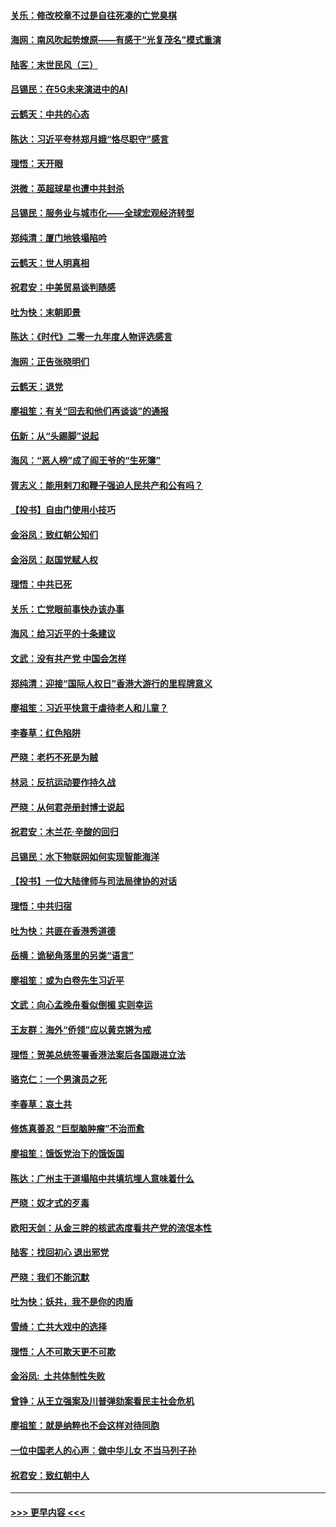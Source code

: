 #### [关乐：修改校章不过是自往死凑的亡党臭棋](../pages/nsc993/n11735097.md?t=12210701) 
#### [海网：南风吹起势燎原——有感于“光复茂名”模式重演](../pages/nsc993/n11732308.md?t=12210701) 
#### [陆客：末世民风（三）](../pages/nsc993/n11732211.md?t=12210701) 
#### [吕锡民：在5G未来演进中的AI](../pages/nsc993/n11730010.md?t=12210701) 
#### [云鹤天：中共的心态](../pages/nsc993/n11729906.md?t=12210701) 
#### [陈达：习近平夸林郑月娥“恪尽职守”感言](../pages/nsc993/n11729881.md?t=12210701) 
#### [理悟：天开眼](../pages/nsc993/n11729699.md?t=12210701) 
#### [洪微：英超球星也遭中共封杀](../pages/nsc993/n11727243.md?t=12210701) 
#### [吕锡民：服务业与城市化——全球宏观经济转型](../pages/nsc993/n11725845.md?t=12210701) 
#### [郑纯清：厦门地铁塌陷吟](../pages/nsc993/n11725813.md?t=12210701) 
#### [云鹤天：世人明真相](../pages/nsc993/n11725621.md?t=12210701) 
#### [祝君安：中美贸易谈判随感](../pages/nsc993/n11725609.md?t=12210701) 
#### [吐为快：末朝即景](../pages/nsc993/n11723365.md?t=12210701) 
#### [陈达：《时代》二零一九年度人物评选感言](../pages/nsc993/n11723337.md?t=12210701) 
#### [海网：正告张晓明们](../pages/nsc993/n11723228.md?t=12210701) 
#### [云鹤天：退党](../pages/nsc993/n11723056.md?t=12210701) 
#### [廖祖笙：有关“回去和他们再谈谈”的通报](../pages/nsc993/n11722442.md?t=12210701) 
#### [伍新：从“头踢脚”说起](../pages/nsc993/n11722429.md?t=12210701) 
#### [海风：“恶人榜”成了阎王爷的“生死簿”](../pages/nsc993/n11722272.md?t=12210701) 
#### [胥志义：能用剌刀和鞭子强迫人民共产和公有吗？](../pages/nsc993/n11720569.md?t=12210701) 
#### [【投书】自由门使用小技巧](../pages/nsc993/n11720180.md?t=12210701) 
#### [金浴凤：致红朝公知们](../pages/nsc993/n11720563.md?t=12210701) 
#### [金浴凤：赵国党赋人权](../pages/nsc993/n11720533.md?t=12210701) 
#### [理悟：中共已死](../pages/nsc993/n11720233.md?t=12210701) 
#### [关乐：亡党眼前事快办该办事](../pages/nsc993/n11719160.md?t=12210701) 
#### [海风：给习近平的十条建议](../pages/nsc993/n11717616.md?t=12210701) 
#### [文武：没有共产党 中国会怎样](../pages/nsc993/n11717584.md?t=12210701) 
#### [郑纯清：迎接“国际人权日”香港大游行的里程牌意义](../pages/nsc993/n11717417.md?t=12210701) 
#### [廖祖笙：习近平快意于虐待老人和儿童？](../pages/nsc993/n11715313.md?t=12210701) 
#### [李春草：红色陷阱](../pages/nsc993/n11715029.md?t=12210701) 
#### [严晓：老朽不死是为贼](../pages/nsc993/n11712910.md?t=12210701) 
#### [林忌：反抗运动要作持久战](../pages/nsc993/n11712623.md?t=12210701) 
#### [严晓：从何君尧册封博士说起](../pages/nsc993/n11712465.md?t=12210701) 
#### [祝君安：木兰花·辛酸的回归](../pages/nsc993/n11712381.md?t=12210701) 
#### [吕锡民：水下物联网如何实现智能海洋](../pages/nsc993/n11711158.md?t=12210701) 
#### [【投书】一位大陆律师与司法局律协的对话](../pages/nsc993/n11709675.md?t=12210701) 
#### [理悟：中共归宿](../pages/nsc993/n11710059.md?t=12210701) 
#### [吐为快：共匪在香港秀道德](../pages/nsc993/n11709979.md?t=12210701) 
#### [岳横：诡秘角落里的另类“语言”](../pages/nsc993/n11709792.md?t=12210701) 
#### [廖祖笙：或为白卷先生习近平](../pages/nsc993/n11708330.md?t=12210701) 
#### [文武：向心孟晚舟看似倒楣 实则幸运](../pages/nsc993/n11708236.md?t=12210701) 
#### [王友群：海外“侨领”应以黄克锵为戒](../pages/nsc993/n11706176.md?t=12210701) 
#### [理悟：贺美总统签署香港法案后各国跟进立法](../pages/nsc993/n11706853.md?t=12210701) 
#### [骆克仁：一个男演员之死](../pages/nsc993/n11706677.md?t=12210701) 
#### [李春草：哀土共](../pages/nsc993/n11706255.md?t=12210701) 
#### [修炼真善忍 “巨型脑肿瘤”不治而愈](../pages/nsc993/n11705340.md?t=12210701) 
#### [廖祖笙：饿饭党治下的饿饭国](../pages/nsc993/n11705085.md?t=12210701) 
#### [陈达：广州主干道塌陷中共填坑埋人意味着什么](../pages/nsc993/n11705046.md?t=12210701) 
#### [严晓：奴才式的歹毒](../pages/nsc993/n11704826.md?t=12210701) 
#### [欧阳天剑：从金三胖的核武态度看共产党的流氓本性](../pages/nsc993/n11702238.md?t=12210701) 
#### [陆客：找回初心 退出邪党](../pages/nsc993/n11702213.md?t=12210701) 
#### [严晓：我们不能沉默](../pages/nsc993/n11702110.md?t=12210701) 
#### [吐为快：妖共，我不是你的肉盾](../pages/nsc993/n11701366.md?t=12210701) 
#### [雪绮：亡共大戏中的选择](../pages/nsc993/n11699922.md?t=12210701) 
#### [理悟：人不可欺天更不可欺](../pages/nsc993/n11699657.md?t=12210701) 
#### [金浴凤:  土共体制性失败](../pages/nsc993/n11699361.md?t=12210701) 
#### [曾铮：从王立强案及川普弹劾案看民主社会危机](../pages/nsc993/n11699318.md?t=12210701) 
#### [廖祖笙：就是纳粹也不会这样对待同胞](../pages/nsc993/n11697658.md?t=12210701) 
#### [一位中国老人的心声：做中华儿女 不当马列子孙](../pages/nsc993/n11697525.md?t=12210701) 
#### [祝君安：致红朝中人](../pages/nsc993/n11697518.md?t=12210701) 

----
#### [ >>> 更早内容 <<< ](../indexes/nsc993-earlier.md)
